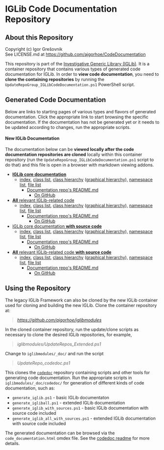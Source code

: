 
# IGLib Code Documentation Repository

## About this Repository

Copyright (c) Igor Grešovnik  
See LICENSE.md at https://github.com/ajgorhoe/CodeDocumentation

This repository is part of the [Investigative Generic Library (IGLib)](https://github.com/ajgorhoe/IGLib.modules.IGLibCore/blob/main/README.md). It is a container repository that contains various types of generated code documentation for IGLib. In order to **view code documentation**, you need to **clone the containing repositories** by running the `UpdateRepoGroup_IGLibCodeDocumentation.ps1` PowerShell script.

## Generated Code Documentation

Below are links to starting pages of various types and flavors of generated documentation. Click the appropriate link to start browsing the specific documentation. If the documentation has not be generated yet or it needs to be updated according to changes, run the appropriate scripts.  

#### New IGLib Documentation

The documentation below can be **viewed locally after the code documentation repositories are cloned** locally within this container repository (run the `UpdateRepoGroup_IGLibCodeDocumentation.ps1` script to do that) and this file is open in a browser with markdown viewing addons.

* [**IGLib core documentation**](Doc/IGLib/html/index.html)
  * [index](Doc/IGLib/html/index.html), [class list](Doc/IGLib/html/annotated.html), [class hierarchy](Doc/IGLib/html/hierarchy.html) ([graphical hierarchy](Doc/IGLib/html/inherits.html)), [namespace list](Doc/IGLib/html/namespaces.html), [file list](Doc/IGLib/html/files.html)
    * [Documentation repo's README.md](Doc/IGLib/README.md)
      * [On GitHub](https://github.com/ajgorhoe/CodeDocumentation.IGLib)
* [**All** relevant IGLib-related code](Doc/IGLibAll/html/index.html)
  * [index](Doc/IGLibAll/html/index.html), [class list](Doc/IGLibAll/html/annotated.html), [class hierarchy](Doc/IGLibAll/html/hierarchy.html) ([graphical hierarchy](Doc/IGLibAll/html/inherits.html)), [namespace list](Doc/IGLibAll/html/namespaces.html), [file list](Doc/IGLibAll/html/files.html)
    * [Documentation repo's README.md](Doc/IGLibAll/README.md)
      * [On GitHub](https://github.com/ajgorhoe/CodeDocumentation.IGLibAll)
* [IGLib core documentation **with source code**](DocWithSources/IGLibWithSources/html/index.html)
  * [index](DocWithSources/IGLibWithSources/html/index.html), [class list](DocWithSources/IGLibWithSources/html/annotated.html), [class hierarchy](DocWithSources/IGLibWithSources/html/hierarchy.html) ([graphical hierarchy](DocWithSources/IGLibWithSources/html/inherits.html)), [namespace list](DocWithSources/IGLibWithSources/html/namespaces.html), [file list](DocWithSources/IGLibWithSources/html/files.html)
    * [Documentation repo's README.md](DocWithSources/IGLibWithSources/README.md)
      * [On GitHub](https://github.com/ajgorhoe/CodeDocumentation.IGLibWithSources)
* [**All** relevant IGLib-related code **with source code**](DocWithSources/IGLibAllWithSources/html/index.html)
  * [index](DocWithSources/IGLibAllWithSources/html/index.html), [class list](DocWithSources/IGLibAllWithSources/html/annotated.html), [class hierarchy](DocWithSources/IGLibAllWithSources/html/hierarchy.html) ([graphical hierarchy](DocWithSources/IGLibAllWithSources/html/inherits.html)), [namespace list](DocWithSources/IGLibAllWithSources/html/namespaces.html), [file list](DocWithSources/IGLibAllWithSources/html/files.html)
    * [Documentation repo's README.md](DocWithSources/IGLibAllWithSources/README.md)
      * [On GitHub](https://github.com/ajgorhoe/CodeDocumentation.IGLibAllWithSources)

## Using the Repository

The legacy IGLib Framework can also be cloned by the new IGLib container used for cloning and building the new IGLib. Clone the container repository at:

> *<https://github.com/ajgorhoe/iglibmodules>*

In the cloned container repository, run the update/clone scripts as necessary to clone the desired IGLib repositories, for example,

> *iglibmodules/UpdateRepos_Extended.ps1*

Change to `iglibmodules/_doc/` and run the script

> *UpdateRepo_codedoc.ps1*

This clones the [`codedoc`](https://github.com/ajgorhoe/IGLib.workspace.doc.codedoc) repository containing scripts and other tools for generating code documentation. Run the appropriate scripts in `iglibmodules/_doc/codedoc/` for generation of different kinds of code documentation, such as:

* `generate_iglib.ps1` - basic IGLib documentaton
* `generate_igliball.ps1` - extended IGLib documentation
* `generate_iglib_with_sources.ps1` - basic IGLib documentation with source code included
* `generate_iglib_all_with_sources.ps1` - extended IGLib documentation with source code included

The generated documentation can be browsed via the `code_documentation.html` omdex file. See the [codedoc readme](https://github.com/ajgorhoe/IGLib.workspace.doc.codedoc/blob/master/README.md) for more details.
